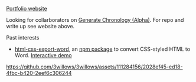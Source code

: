[Portfolio website](https://www.3willows.xyz/)

Looking for collarborators on [Generate Chronology (Alpha)](https://delighted-corenda-none-yet-cbcb02c7.koyeb.app/).  For repo and write up see website above.

Past interests

- [html-css-export-word](https://github.com/3willows/html-css-export-word), an [npm package](https://www.npmjs.com/package/html-css-export-word) to convert CSS-styled HTML to Word.  [Interactive demo](https://3willows.github.io/html-css-export-word-demo/)

https://github.com/3willows/3willows/assets/111284156/2028ef45-ed18-4fbc-b420-2eef6c306244
